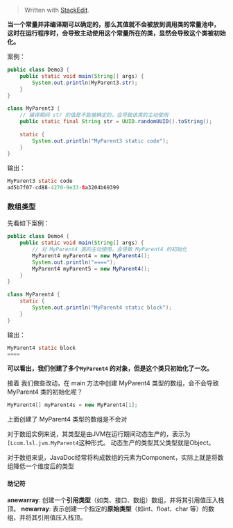 


> Written with [StackEdit](https://stackedit.io/).

**当一个常量并非编译期可以确定的，那么其值就不会被放到调用类的常量池中，
这时在运行程序时，会导致主动使用这个常量所在的类，显然会导致这个类被初始化。**

案例：
```java
public class Demo3 {  
    public static void main(String[] args) {  
        System.out.println(MyParent3.str);  
    }  
}  
  
class MyParent3 {  
	// 编译期间 str 的值是不能被确定的，会导致该类的主动使用
    public static final String str = UUID.randomUUID().toString();  
  
    static {  
        System.out.println("MyParent3 static code");  
    }  
}
```

输出：

```java
MyParent3 static code
ad5b7f07-cd88-4270-9e33-8a3204b69399
```

### 数组类型

先看如下案例：

```java
public class Demo4 {  
    public static void main(String[] args) {  
        // 对 MyParent4 类的主动使用，会导致 MyParent4 的初始化  
        MyParent4 myParent4 = new MyParent4();  
        System.out.println("====");  
        MyParent4 myParent5 = new MyParent4(); 
    }  
}  
  
class MyParent4 {  
    static {  
        System.out.println("MyParent4 static block");  
    }  
}
```
输出：

```java
MyParent4 static block
====
```

**可以看出，我们创建了多个`MyParent4` 的对象，但是这个类只初始化了一次。**

接着 我们做些改动，在 main 方法中创建 MyParent4 类型的数组，会不会导致 MyParent4 类的初始化呢？

```java
MyParent4[] myParent4s = new MyParent4[1]; 
```
上面创建了 MyParent4 类型的数组是不会对

对于数组实例来说，其类型是由JVM在运行期间动态生产的，表示为`[Lcom.lsl.jvm.MyParent4`这种形式。
动态生产的类型其父类型就是Object。

对于数组来说，JavaDoc经常将构成数组的元素为Component，实际上就是将数组降低一个维度后的类型


#### 助记符

**anewarray**: 创建一个**引用类型**（如类、接口、数组）数组，并将其引用值压入栈顶。
**newarray**: 表示创建一个指定的**原始类型**（如int、float、char 等）的数组，并将其引用值压入栈顶。
<!--stackedit_data:
eyJoaXN0b3J5IjpbNDMwNTY1MTA2LDUxMjUzNzM2M119
-->